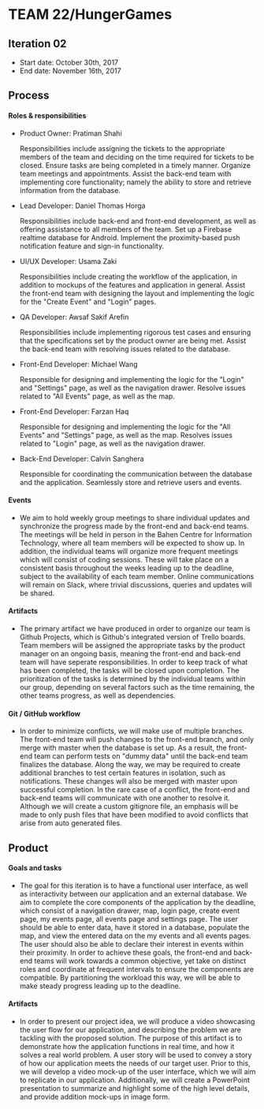 # TEAM 22/HungerGames


## Iteration 02

 * Start date: October 30th, 2017
 * End date: November 16th, 2017

## Process

#### Roles & responsibilities

 * Product Owner: Pratiman Shahi
 
   Responsibilities include assigning the tickets to the appropriate members of the team and deciding on the time required for tickets to be closed. Ensure tasks are being completed in a timely manner. Organize team meetings and appointments. Assist the back-end team with implementing core functionality; namely the ability to store and retrieve information from the database.
 * Lead Developer: Daniel Thomas Horga
 
   Responsibilities include back-end and front-end development, as well as offering assistance to all members of the team. Set up a Firebase realtime database for Android. Implement the proximity-based push notification feature and sign-in functionality.
 * UI/UX Developer: Usama Zaki
 
   Responsibilities include creating the workflow of the application, in addition to mockups of the features and application in general. Assist the front-end team with designing the layout and implementing the logic for the "Create Event" and "Login" pages. 
 * QA Developer: Awsaf Sakif Arefin
 
   Responsibilities include implementing rigorous test cases and ensuring that the specifications set by the product owner are being met.  Assist the back-end team with resolving issues related to the database.
 * Front-End Developer: Michael Wang
   
   Responsible for designing and implementing the logic for the "Login" and "Settings" page, as well as the navigation drawer. Resolve issues related to "All Events" page, as well as the map. 
 * Front-End Developer: Farzan Haq
   
   Responsible for designing and implementing the logic for the "All Events" and "Settings" page, as well as the map. Resolves issues related to "Login" page, as well as the navigation drawer. 
 * Back-End Developer: Calvin Sanghera
 
   Responsible for coordinating the communication between the database and the application. Seamlessly store and retrieve users and events.

#### Events

 * We aim to hold weekly group meetings to share individual updates and synchronize the progress made by the front-end and back-end teams. The meetings will be held in person in the Bahen Centre for Information Technology, where all team members will be expected to show up. In addition, the individual teams will organize more frequent meetings which will consist of coding sessions. These will take place on a consistent basis throughout the weeks leading up to the deadline, subject to the availability of each team member. Online communications will remain on Slack, where trivial discussions, queries and updates will be shared.
 
#### Artifacts    
   
 * The primary artifact we have produced in order to organize our team is Github Projects, which is Github's integrated version of Trello boards. Team members will be assigned the appropriate tasks by the product manager on an ongoing basis, meaning the front-end and back-end team will have seperate responsibilities.  In order to keep track of what has been completed, the tasks will be closed upon completion. The prioritization of the tasks is determined by the individual teams within our group, depending on several factors such as the time remaining, the other teams progress, as well as dependencies.  

#### Git / GitHub workflow
 
 * In order to minimize conflicts, we will make use of multiple branches. The front-end team will push changes to the front-end branch, and only merge with master when the database is set up. As a result, the front-end team can perform tests on "dummy data" until the back-end team finalizes the database. Along the way, we may be required to create additional branches to test certain features in isolation, such as notifications. These changes will also be merged with master upon successful completion. In the rare case of a conflict, the front-end and back-end teams will communicate with one another to resolve it. Although we will create a custom gitignore file, an emphasis will be made to only push files that have been modified to avoid conflicts that arise from auto generated files. 
 

## Product

#### Goals and tasks
 
 * The goal for this iteration is to have a functional user interface, as well as interactivity between our application and an external database. We aim to complete the core components of the application by the deadline, which consist of a navigation drawer, map, login page, create event page, my events page, all events page and settings page. The user should be able to enter data, have it stored in a database, populate the map, and view the entered data on the my events and all events pages. The user should also be able to declare their interest in events within their proximity. In order to achieve these goals, the front-end and back-end teams will work towards a common objective, yet take on distinct roles and coordinate at frequent intervals to ensure the components are compatible. By partitioning the workload this way, we will be able to make steady progress leading up to the deadline. 
 
#### Artifacts
   
 * In order to present our project idea, we will produce a video showcasing the user flow for our application, and describing the problem we are tackling with the proposed solution. The purpose of this artifact is to demonstrate how the application functions in real time, and how it solves a real world problem. A user story will be used to convey a story of how our application meets the needs of our target user. Prior to this, we will develop a video mock-up of the user interface, which we will aim to replicate in our application. Additionally, we will create a PowerPoint presentation to summarize and highlight some of the high level details, and provide addition mock-ups in image form.  